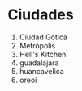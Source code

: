 # Ciudades

1. Ciudad Gótica
2. Metrópolis
3. Hell's Kitchen
4. guadalajara
5. huancavelica
6. oreoi